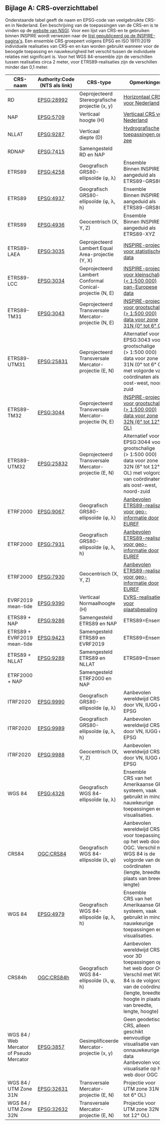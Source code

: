 ## Bijlage A: CRS-overzichttabel

Onderstaande tabel geeft de naam en EPSG-code van veelgebruikte CRS-en in Nederland. Een beschrijving van de toepassingen van de CRS-en is te vinden op de [website van NSGI](https://www.nsgi.nl/coördinatenstelsels-en-transformaties/overzicht-coördinatenstelsels). Voor een lijst van CRS-en te gebruiken binnen INSPIRE wordt verwezen naar de [lijst gepubliceerd op de INSPIRE-pagina's](https://inspire.ec.europa.eu/crs). Een ensemble CRS groepeert volgens EPSG en ISO 19111:2019 individuele realisaties van CRS-en en kan worden gebruikt wanneer voor de beoogde toepassing en nauwkeurigheid het verschil tussen de individuele relaties niet significant is. Voor het WGS 84-ensemble zijn de verschillen tussen realisaties circa 2 meter, voor ETRS89-realisaties zijn de verschillen minder dan 0,1 meter.

|CRS-naam|Authority:Code (NTS als link)           |CRS-type          | Opmerkingen|
|--------|---------------------|------------------|------|
|RD|[EPSG:28992](https://www.opengis.net/def/crs/EPSG/0/28992)|Geprojecteerd<br>Stereografische projectie (x, y)|[Horizontaal CRS voor Nederland](https://www.nsgi.nl/geodetische-infrastructuur/referentiestelsels)
|NAP|[EPSG:5709](https://www.opengis.net/def/crs/EPSG/0/5709)|Verticaal<br>hoogte (H)|[Verticaal CRS voor Nederland](https://www.nsgi.nl/geodetische-infrastructuur/referentiestelsels)
|NLLAT|[EPSG:9287](https://www.opengis.net/def/crs/EPSG/0/9287)|Verticaal<br>diepte (D)|[Hydrografische toepassingen op zee](https://www.defensie.nl/onderwerpen/hydrografie/coördinatenstelsels-op-zee/dieptebepaling-op-zee)
|RDNAP|[EPSG:7415](https://www.opengis.net/def/crs/EPSG/0/7415)|Samengesteld<br>RD en NAP|
|ETRS89|[EPSG:4258](https://www.opengis.net/def/crs/EPSG/0/4258)|Geografisch<br>GRS80-ellipsoïde (&phi;, &lambda;)|Ensemble<br>Binnen INSPIRE aangeduid als ETRS89-GRS80
|ETRS89|[EPSG:4937](https://www.opengis.net/def/crs/EPSG/0/4937)|Geografisch<br>GRS80-ellipsoïde (&phi;, &lambda;, h)|Ensemble<br>Binnen INSPIRE aangeduid als ETRS89-GRS80h
|ETRS89|[EPSG:4936](https://www.opengis.net/def/crs/EPSG/0/4936)|Geocentrisch (X, Y, Z)|Ensemble<br>Binnen INSPIRE aangeduid als ETRS89-XYZ
|ETRS89-LAEA|[EPSG:3035](https://www.opengis.net/def/crs/EPSG/0/3035)|Geprojecteerd<br>Lambert Equal Area-projectie (Y, X)|[INSPIRE-projectie voor statistische data](https://inspire.ec.europa.eu/id/document/tg/rs)
|ETRS89-LCC|[EPSG:3034](https://www.opengis.net/def/crs/EPSG/0/3034)|Geprojecteerd<br>Lambert Conformal Conical-projectie (N, E)|[INSPIRE-projectie voor kleinschalige (<&nbsp;1:500&nbsp;000) pan-Europese data](https://inspire.ec.europa.eu/id/document/tg/rs)
|ETRS89-TM31|[EPSG:3043](https://www.opengis.net/def/crs/EPSG/0/3043)|Geprojecteerd<br>Transversale Mercator-projectie (N, E)|[INSPIRE-projectie voor grootschalige (>&nbsp;1:500&nbsp;000) data voor zone 31N (0° tot 6° OL)](https://inspire.ec.europa.eu/id/document/tg/rs) 
|ETRS89-UTM31|[EPSG:25831](https://www.opengis.net/def/crs/EPSG/0/25831)|Geprojecteerd<br>Transversale Mercator-projectie (E, N)|Alternatief voor EPSG:3043 voor grootschalige (>&nbsp;1:500&nbsp;000) data voor zone 31N (0° tot 6° OL) met volgorde van coördinaten als oost-west, noord-zuid
|ETRS89-TM32|[EPSG:3044](https://www.opengis.net/def/crs/EPSG/0/3044)|Geprojecteerd<br>Transversale Mercator-projectie (N, E)|[INSPIRE-projectie voor grootschalige (>&nbsp;1:500&nbsp;000) data voor zone 32N (6° tot 12° OL)](https://inspire.ec.europa.eu/id/document/tg/rs) 
|ETRS89-UTM32|[EPSG:25832](https://www.opengis.net/def/crs/EPSG/0/25832)|Geprojecteerd<br>Transversale Mercator-projectie (E, N)|Alternatief voor EPSG:3044 voor grootschalige (>&nbsp;1:500&nbsp;000) data voor zone 32N (6° tot 12° OL) met volgorde van coördinaten als oost-west, noord-zuid
|ETRF2000|[EPSG:9067](https://www.opengis.net/def/crs/EPSG/0/9067)|Geografisch<br>GRS80-ellipsoïde (&phi;, &lambda;)|[Aanbevolen ETRS89-realisatie voor geo-informatie door EUREF](http://etrs89.ensg.ign.fr/pub/EUREF-TN-1.pdf)
|ETRF2000|[EPSG:7931](https://www.opengis.net/def/crs/EPSG/0/7931)|Geografisch<br>GRS80-ellipsoïde (&phi;, &lambda;, h)|[Aanbevolen ETRS89-realisatie voor geo-informatie door EUREF](http://etrs89.ensg.ign.fr/pub/EUREF-TN-1.pdf)
|ETRF2000|[EPSG:7930](https://www.opengis.net/def/crs/EPSG/0/7930)|Geocentrisch (X, Y, Z)|[Aanbevolen ETRS89-realisatie voor geo-informatie door EUREF](http://etrs89.ensg.ign.fr/pub/EUREF-TN-1.pdf)
|EVRF2019 mean-tide|[EPSG:9390](https://www.opengis.net/def/crs/EPSG/0/9390)|Verticaal<br>Normaalhoogte (H)|[EVRS-realisatie voor plaatsbepaling](https://evrs.bkg.bund.de/Subsites/EVRS/EN/EVRF2019/evrf2019.html)
|ETRS89 + NAP|[EPSG:9286](https://www.opengis.net/def/crs/EPSG/0/9286)|Samengesteld<br>ETRS89 en NAP|ETRS89=Ensemble
|ETRS89 + EVRF2019 mean-tide|[EPSG:9423](https://www.opengis.net/def/crs/EPSG/0/9423)|Samengesteld<br>ETRS89 en EVRF2019|ETRS89=Ensemble
|ETRS89 + NLLAT|[EPSG:9289](https://www.opengis.net/def/crs/EPSG/0/9289)|Samengesteld<br>ETRS89 en NLLAT|ETRS89=Ensemble
|ETRF2000 + NAP||Samengesteld<br>ETRF2000 en NAP|
|ITRF2020|[EPSG:9990](https://www.opengis.net/def/crs/EPSG/0/9990)|Geografisch<br>GRS80-ellipsoïde  (&phi;, &lambda;)|Aanbevolen wereldwijd CRS door VN, IUGG en EPSG
|ITRF2020|[EPSG:9989](https://www.opengis.net/def/crs/EPSG/0/9989)|Geografisch<br>GRS80-ellipsoïde  (&phi;, &lambda;, h)|Aanbevolen wereldwijd CRS door VN, IUGG en EPSG
|ITRF2020|[EPSG:9988](https://www.opengis.net/def/crs/EPSG/0/9988)|Geocentrisch (X, Y, Z)|Aanbevolen wereldwijd CRS door VN, IUGG en EPSG
|WGS 84|[EPSG:4326](https://www.opengis.net/def/crs/EPSG/0/4326)|Geografisch<br>WGS 84-ellipsoïde (&phi;, &lambda;)|Ensemble<br>CRS van het Amerikaanse GPS-systeem, vaak gebruikt in minder nauwkeurige toepassingen en visualisaties.
|CRS84|[OGC:CRS84](https://www.opengis.net/def/crs/OGC/0/CRS84)|Geografisch<br>WGS 84-ellipsoïde (&lambda;, &phi;)|Aanbevolen wereldwijd CRS voor toepassingen op het web door OGC. Verschil met WGS 84 is de volgorde van de coördinaten (lengte, breedte in plaats van breedte, lengte)
|WGS 84|[EPSG:4979](https://www.opengis.net/def/crs/EPSG/0/4979)|Geografisch<br>WGS 84-ellipsoïde  (&phi;, &lambda;, h)|Ensemble<br>CRS van het Amerikaanse GPS-systeem, vaak gebruikt in minder nauwkeurige toepassingen en visualisaties.
|CRS84h|[OGC:CRS84h](https://www.opengis.net/def/crs/OGC/0/CRS84h)|Geografisch<br>WGS 84-ellipsoïde (&lambda;, &phi;, h)|Aanbevolen wereldwijd CRS voor 3D toepassingen op het web door OGC. Verschil met WGS 84 is de volgorde van de coördinaten (lengte, breedte, hoogte in plaats van breedte, lengte, hoogte)
|WGS 84 / Web Mercator of Pseudo Mercator|[EPSG:3857](https://www.opengis.net/def/crs/EPSG/0/3857)|Gesimplificeerde Mercator-projectie (x, y)|Geen geodetisch CRS, alleen geschikt eenvoudige visualisatie van onnauwkeurige data<br>Aanbevolen voor visualisatie op het web door OGC
|WGS 84 / UTM Zone 31N|[EPSG:32631](https://www.opengis.net/def/crs/EPSG/0/32631)|Transversale Mercator-projectie (E, N)|Projectie voor UTM zone 31N (0° tot 6° OL)
|WGS 84 / UTM Zone 32N|[EPSG:32632](https://www.opengis.net/def/crs/EPSG/0/32632)|Transversale Mercator-projectie (E, N)|Projectie voor UTM zone 32N (6° tot 12° OL)

